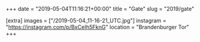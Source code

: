 +++
date = "2019-05-04T11:16:21+00:00"
title = "Gate"
slug = "2019/gate"

[extra]
images = ["/2019-05-04_11-16-21_UTC.jpg"]
instagram = "https://instagram.com/p/BxCeIh5FknG"
location = "Brandenburger Tor"
+++
